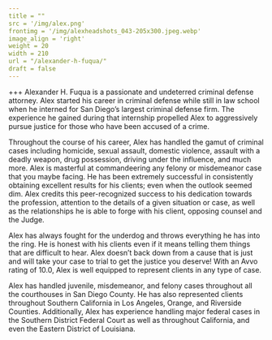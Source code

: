 ```yaml
---
title = ""
src = '/img/alex.png'
frontimg = '/img/alexheadshots_043-205x300.jpeg.webp'
image_align = 'right'
weight = 20
width = 210
url = "/alexander-h-fuqua/"
draft = false
---
```

+++
Alexander H. Fuqua is a passionate and undeterred criminal defense attorney.  Alex started his career in criminal defense while still in law school when he interned for San Diego’s largest criminal defense firm.  The experience he gained during that internship propelled Alex to aggressively pursue justice for those who have been accused of a crime.

Throughout the course of his career, Alex has handled the gamut of  criminal cases including homicide, sexual assault, domestic violence, assault with a deadly weapon, drug possession, driving under the influence, and much more.  Alex is masterful at commandeering any felony or misdemeanor case that you maybe facing.  He has been extremely successful in consistently obtaining excellent results for his clients; even when the outlook seemed dim.  Alex credits this peer-recognized success to his  dedication towards the profession, attention to the details of a given situation or case, as well as the relationships he is able to forge with his client, opposing counsel and the Judge.

Alex has always fought for the underdog and throws everything he has into the ring.  He is honest with his clients even if it means telling them things that are difficult to hear.   Alex doesn’t back down from a cause that is  just and will take your case to trial to get the justice you deserve!   With an Avvo rating of 10.0, Alex is well equipped to represent clients in any type of case.

Alex has handled juvenile, misdemeanor, and felony cases throughout all the courthouses in San Diego County. He has also represented clients throughout Southern California in Los Angeles, Orange, and Riverside Counties.   Additionally, Alex has experience handling major federal cases in the Southern District Federal Court as well as throughout California, and even the Eastern District of Louisiana.